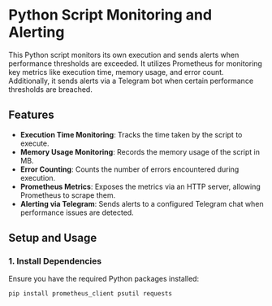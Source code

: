 
# **Python Script Monitoring and Alerting**

This Python script monitors its own execution and sends alerts when performance thresholds are exceeded. It utilizes Prometheus for monitoring key metrics like execution time, memory usage, and error count. Additionally, it sends alerts via a Telegram bot when certain performance thresholds are breached.

## **Features**

- **Execution Time Monitoring**: Tracks the time taken by the script to execute.
- **Memory Usage Monitoring**: Records the memory usage of the script in MB.
- **Error Counting**: Counts the number of errors encountered during execution.
- **Prometheus Metrics**: Exposes the metrics via an HTTP server, allowing Prometheus to scrape them.
- **Alerting via Telegram**: Sends alerts to a configured Telegram chat when performance issues are detected.

## **Setup and Usage**

### **1. Install Dependencies**

Ensure you have the required Python packages installed:

```bash
pip install prometheus_client psutil requests
